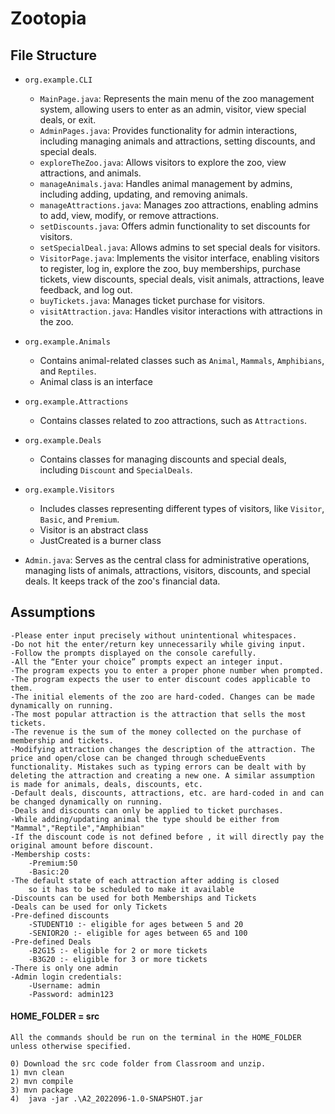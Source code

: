 # Zootopia

## File Structure

- `org.example.CLI`
    - `MainPage.java`: Represents the main menu of the zoo management system, allowing users to enter as an admin, visitor, view special deals, or exit.
    - `AdminPages.java`: Provides functionality for admin interactions, including managing animals and attractions, setting discounts, and special deals.
    - `exploreTheZoo.java`: Allows visitors to explore the zoo, view attractions, and animals.
    - `manageAnimals.java`: Handles animal management by admins, including adding, updating, and removing animals.
    - `manageAttractions.java`: Manages zoo attractions, enabling admins to add, view, modify, or remove attractions.
    - `setDiscounts.java`: Offers admin functionality to set discounts for visitors.
    - `setSpecialDeal.java`: Allows admins to set special deals for visitors.
    - `VisitorPage.java`: Implements the visitor interface, enabling visitors to register, log in, explore the zoo, buy memberships, purchase tickets, view discounts, special deals, visit animals, attractions, leave feedback, and log out.
    - `buyTickets.java`: Manages ticket purchase for visitors.
    - `visitAttraction.java`: Handles visitor interactions with attractions in the zoo.

- `org.example.Animals`
    - Contains animal-related classes such as `Animal`, `Mammals`, `Amphibians`, and `Reptiles`.
    - Animal class is an interface
- `org.example.Attractions`
    - Contains classes related to zoo attractions, such as `Attractions`.
- `org.example.Deals`
    - Contains classes for managing discounts and special deals, including `Discount` and `SpecialDeals`.

- `org.example.Visitors`
    - Includes classes representing different types of visitors, like `Visitor`, `Basic`, and `Premium`.
    - Visitor is an abstract class
    - JustCreated is a burner class
- `Admin.java`: Serves as the central class for administrative operations, managing lists of animals, attractions, visitors, discounts, and special deals. It keeps track of the zoo's financial data.

## Assumptions
```
-Please enter input precisely without unintentional whitespaces.
-Do not hit the enter/return key unnecessarily while giving input.
-Follow the prompts displayed on the console carefully.
-All the “Enter your choice” prompts expect an integer input.
-The program expects you to enter a proper phone number when prompted.
-The program expects the user to enter discount codes applicable to them. 
-The initial elements of the zoo are hard-coded. Changes can be made dynamically on running. 
-The most popular attraction is the attraction that sells the most tickets.
-The revenue is the sum of the money collected on the purchase of membership and tickets.
-Modifying attraction changes the description of the attraction. The price and open/close can be changed through schedueEvents functionality. Mistakes such as typing errors can be dealt with by deleting the attraction and creating a new one. A similar assumption is made for animals, deals, discounts, etc. 
-Default deals, discounts, attractions, etc. are hard-coded in and can be changed dynamically on running.
-Deals and discounts can only be applied to ticket purchases.
-While adding/updating animal the type should be either from "Mammal","Reptile","Amphibian"
-If the discount code is not defined before , it will directly pay the original amount before discount.
-Membership costs:
    -Premium:50
    -Basic:20
-The default state of each attraction after adding is closed
    so it has to be scheduled to make it available
-Discounts can be used for both Memberships and Tickets
-Deals can be used for only Tickets
-Pre-defined discounts
    -STUDENT10 :- eligible for ages between 5 and 20
    -SENIOR20 :- eligible for ages between 65 and 100
-Pre-defined Deals
    -B2G15 :- eligible for 2 or more tickets
    -B3G20 :- eligible for 3 or more tickets
-There is only one admin
-Admin login credentials:
    -Username: admin
    -Password: admin123
```
####  HOME_FOLDER   = **src**
```
All the commands should be run on the terminal in the HOME_FOLDER unless otherwise specified.

0) Download the src code folder from Classroom and unzip.
1) mvn clean 
2) mvn compile
3) mvn package
4)  java -jar .\A2_2022096-1.0-SNAPSHOT.jar
```